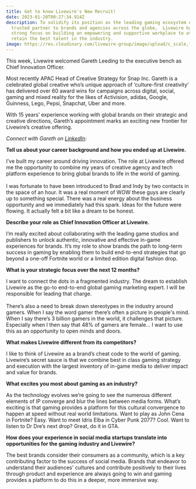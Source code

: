 ```yaml
---
title: Get to know Livewire's New Recruit!
date: 2023-01-20T00:27:34.914Z
description: To solidify its position as the leading gaming ecosystem expert and
  trusted partner to brands and agencies across the globe,  Livewire has a
  strong focus on building an empowering and supportive workplace to attract and
  retain the best talent in the industry.
image: https://res.cloudinary.com/livewire-group/image/upload/c_scale,f_auto,q_auto,w_580/v1674082082/Gareth_Leeding_Livewire_Chief_Innovation_Officer_okxzyz.jpg
---
```

<!--StartFragment-->

This week, Livewire welcomed Gareth Leeding to the executive bench as Chief Innovation Officer.  

Most recently APAC Head of Creative Strategy for Snap Inc. Gareth is a celebrated global creative who’s unique approach of ‘culture-first creativity’ has delivered over 60 award wins for campaigns across digital, social, gaming and mixed reality for the likes of Activision, adidas, Google, Guinness, Lego, Pepsi, Snapchat, Uber and more.

With 15 years’ experience working with global brands on their strategic and creative directions, Gareth’s appointment marks an exciting new frontier for Livewire’s creative offering. 

*Connect with Gareth on [LinkedIn](*www.linkedin.com/in/gleeding/*):* 

**Tell us about your career background and how you ended up at Livewire.** 

I’ve built my career around driving innovation. The role at Livewire offered me the opportunity to combine my years of creative agency and tech platform experience to bring global brands to life in the world of gaming.\
\
I was fortunate to have been introduced to Brad and Indy by two contacts in the space of an hour. It was a real moment of WOW these guys are clearly up to something special. There was a real energy about the business opportunity and we immediately had this spark. Ideas for the future were flowing. It actually felt a bit like a dream to be honest. 

**Describe your role as Chief Innovation Officer at Livewire.** 

I’m really excited about collaborating with the leading game studios and publishers to unlock authentic, innovative and effective in-game experiences for brands. It’s my role to show brands the path to long-term success in gaming by enabling them to build end-to-end strategies that go beyond a one-off Fortnite world or a limited edition digital fashion drop. 

**What is your strategic focus over the next 12 months?**

I want to connect the dots in a fragmented industry. The dream to establish Livewire as the go-to end-to-end global gaming marketing expert. I will be responsible for leading that charge.\
\
There’s also a need to break down stereotypes in the industry around gamers. When I say the word gamer there’s often a picture in people's mind. When I say there’s 3 billion gamers in the world, it challenges that picture. Especially when I then say that 48% of gamers are female... I want to use this as an opportunity to open minds and doors.

**What makes Livewire different from its competitors?**

I like to think of Livewire as a brand’s cheat code to the world of gaming. Livewire’s secret sauce is that we combine best in class gaming strategy and execution with the largest inventory of in-game media to deliver impact and value for brands.  

**What excites you most about gaming as an industry?**

As the technology evolves we’re going to see the numerous different elements of IP converge and blur the lines between media forms. What’s exciting is that gaming provides a platform for this cultural convergence to happen at speed without real world limitations. Want to play as John Cena in Fortnite? Easy. Want to meet Idris Elba in Cyber Punk 2077? Cool. Want to listen to Dr Dre’s next drop? Great, do it in GTA.

**How does your experience in social media startups translate into opportunities for the gaming industry and Livewire?**

The best brands consider their consumers as a community, which is a key contributing factor to the success of social media. Brands that endeavor to understand their audiences' cultures and contribute positively to their lives through product and experience are always going to win and gaming provides a platform to do this in a deeper, more immersive way. 

<!--EndFragment